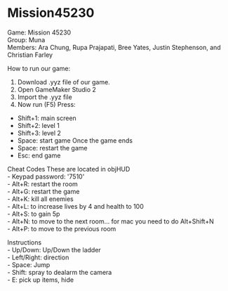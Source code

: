 # Mission45230
Game: Mission 45230
<br>Group: Muna
<br>Members: Ara Chung, Rupa Prajapati, Bree Yates, 
Justin Stephenson, and Christian Farley

How to run our game:
1. Download .yyz file of our game.
2. Open GameMaker Studio 2
3. Import the .yyz file
5. Now run (F5)
Press:
 - Shift+1: main screen
 - Shift+2: level 1
 - Shift+3: level 2
 - Space: start game
Once the game ends
 - Space: restart the game
 - Esc: end game

Cheat Codes These are located in objHUD
<br> - Keypad password: '7510'
<br> - Alt+R: restart the room
<br> - Alt+G: restart the game
<br> - Alt+K: kill all enemies
<br> - Alt+L: to increase lives by 4 and health to 100
<br> - Alt+S: to gain 5p
<br> - Alt+N: to move to the next room... for mac you need to do Alt+Shift+N
<br> - Alt+P: to move to the previous room

Instructions
<br> - Up/Down: Up/Down the ladder
<br> - Left/Right: direction
<br> - Space: Jump
<br> - Shift: spray to dealarm the camera
<br> - E: pick up items, hide
 

